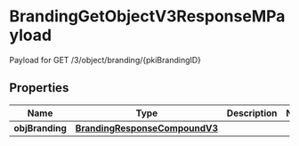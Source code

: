 

# BrandingGetObjectV3ResponseMPayload

Payload for GET /3/object/branding/{pkiBrandingID}

## Properties

| Name | Type | Description | Notes |
|------------ | ------------- | ------------- | -------------|
|**objBranding** | [**BrandingResponseCompoundV3**](BrandingResponseCompoundV3.md) |  |  |



